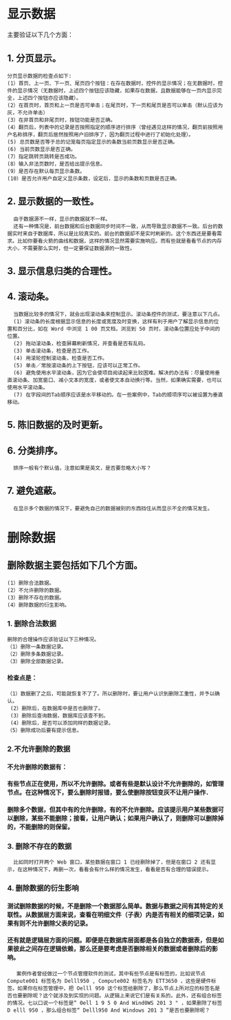# 显示数据
  主要验证以下几个方面：
## 1. 分页显示。
    分页显示数据的检查点如下:
    (1）首页、上一页、下一页、尾页四个按钮：在存在数据时，控件的显示情况；在无数据时，控件的显示情况（无数据时，上述四个按钮应该隐藏，如果存在数据，且数据能够在一页内显示完全，上述四个按钮亦应该隐藏）。
    (2）在首页时，首页和上一页是否可单击；在尾页时，下一页和尾页是否可以单击（默认应该为灰，不允许单击） 
    (3）在非首页和非尾页时，按钮功能是否正确。 
    (4）翻页后，列表中的记录是否按照指定的顺序进行排序（曾经遇见这样的情况，翻页前按照用户名称排序，翻页后居然按照用户旧排序了，因为翻页过程中进行了初始化处理）。
    (5) 总页数是否等于总的记笼每页指定显示的条数当前页数显示是否正确。
    (6) 当前页数显示是否正确。
    (7）指定跳转页跳转是否成功。
    (8）输入非法页数时，是否给出提示信息。 
    (9）是否存在默认每页显示条数。 
    (10）是否允许用户自定义显示条数，设定后，显示的条数和页数是否正确。
## 2. 显示数据的一致性。
      由于数据源不一样，显示的数据就不一样。
      还有一种情况是，前台数据和后台数据同步时间不一致，从而导致显示数据不一致。后台的数据实时来自于数据库，所以是比较真实的。前台的数据却不是实时刷新的。这个东西还是要看需求。比如你要看火箭的曲线和数据，这样的情况显然需要实施响应。而有些就是看看节点的内存大小，不需要那么实时，但一定要保证数据源的一致性。
## 3. 显示信息归类的合理性。
## 4. 滚动条。
      当数据比较多的情况下，就会出现滚动条来控制显示。滚动条控件的测试，要注意以下几点。 
      (1）滚动条的长度根据显示信息的长度或宽度及时变换，这样有利于用户了解显示信息的位置和百分比，如在 Word 中浏览 1 00 页文档，浏览到 50 页时，滚动条位置应处于中间的位置。 
      (2) 拖动滚动条，检查屏幕刷新情况，并查看是否有乱码。 
      (3) 单击滚动条，检查是否工作。 
      (4) 用滚轮控制滚动条，检查是否工作。 
      (5) 单击／常按滚动条的上下按钮，应该可以正常工作。 
      (6) 避免使用水平滚动条，因为它会使项目阅读起来比较困难。解决的办法有：尽量使用垂直滚动条、加宽窗口、减小文本的宽度，或者使文本自动换行等。当然，如果确实需要，也可以使用水平滚动条。 
      (7) 在字段间的Tab顺序应该是水平移动的。在一些案例中，Tab的顺项序可以被设置为垂直移动。 
## 5. 陈旧数据的及时更新。
## 6. 分类排序。
      排序一般有个默认值，注意如果是英文，是否要忽略大小写？
## 7. 避免遮蔽。
      在显示多个数据的情况下，要避免自己的数据被别的东西挡住从而显示不全的情况发生。
# 删除数据
## 删除数据主要包括如下几个方面。 
    (1）删除合法数据。 
    (2）不允许删除的数据。 
    (3）删除不存在的数据。 
    (4）删除数据的衍生影响。 
### 1. 删除合法数据
    删除的合理操作应该验证以下三种情况。 
    （1）删除一条数据记录。 
    （2）删除多条数据记录。 
    （3）删除全部数据记录。
#### 检查点是： 
    （1）数据删了之后，可能就恢复不了了。所以删除时，要让用户认识到删除工重性，并予以确认。
     (2）删除后，在数据库中是否也删除了。 
     (3）删除后查询数据，数据库应该查不到。 
     (4）删除后，是否可以添加同样的数据记录。
    （5）删除成功后要有提示信息。
### 2.不允许删除的数据
#### 不允许删除的数据有：
####  有些节点正在使用，所以不允许删除。或者有些是默认设计不允许删除的，如管理节点。在这种情况下，要么删除时报错，要么使删除按钮变灰不让用户操作．
####  删除多个数据，但其中有的允许删除，有的不允许删除。应该提示用户某些数据可以删除，某些不能删除；接看，让用户确认；如果用户确认了，则删除可以删除掉的，不能删除的则保留。  
### 3. 删除不存在的数据
      比如同时打开两个 Web 窗口，某些数据在窗口 1 已经删除掉了，但是在窗口 2 还有显示，在这种情况下，再删一次，看看会有什么样的情况发生，看看是否有合理的错误提示。
### 4. 删除数据的衍生影响
#### 测试删除数据的时候，不是删除一个数据那么简单。数据与数据之间有其特定的关联性。从数据层方面来说，查看在明细文件（子表）内是否有相关的细项记录，如果有则不允许删除父表的记录。
#### 还有就是逻辑层方面的问题。即便是在数据库层面都是各自独立的数据表，但是如果彼此之间存在逻辑依赖，那么还是要考虑是否删除相关的数据或者删除后的影响。
       案例作者曾经做过一个节点管理软件的测试，其中有些节点是有标签的，比如说节点 Compute001 标签名为 Delll950 , Compute002 标签名为 ETT3650 ，这些是硬件标签。如果你在标签管理中，把 Oelll 950 这个标签给删除了，那么节点上所对应的标签名是否也要删除呢？这个就涉及到实现的问题。从逻辑上来说它们是有关系的。此外，还有组合标签的情况。七以口说一个标签是“ 0ell 1 9 5 0 And Wind0WS 201 3 " ，如果删除了标签 D elll 950 ，那么组合标签“ Delll950 And Windows 201 3 “是否也要删除呢？





